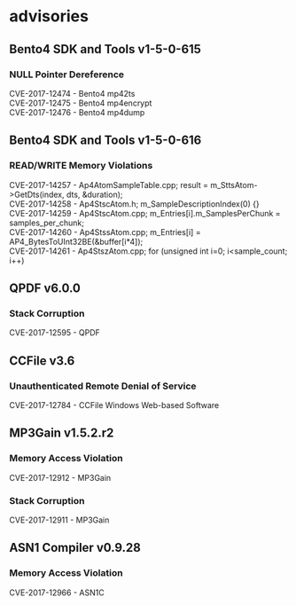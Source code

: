 # advisories
## Bento4 SDK and Tools v1-5-0-615
### NULL Pointer Dereference
CVE-2017-12474 - Bento4 mp42ts  
CVE-2017-12475 - Bento4 mp4encrypt   
CVE-2017-12476 - Bento4 mp4dump  

## Bento4 SDK and Tools v1-5-0-616
### READ/WRITE Memory Violations
CVE-2017-14257 - Ap4AtomSampleTable.cpp; result = m_SttsAtom->GetDts(index, dts, &duration);  
CVE-2017-14258 - Ap4StscAtom.h; m_SampleDescriptionIndex(0) {}  
CVE-2017-14259 - Ap4StscAtom.cpp; m_Entries[i].m_SamplesPerChunk = samples_per_chunk;  
CVE-2017-14260 - Ap4StssAtom.cpp; m_Entries[i] = AP4_BytesToUInt32BE(&buffer[i*4]);  
CVE-2017-14261 - Ap4StszAtom.cpp; for (unsigned int i=0; i<sample_count; i++)  

## QPDF v6.0.0
### Stack Corruption
CVE-2017-12595 - QPDF   

## CCFile v3.6
### Unauthenticated Remote Denial of Service 
CVE-2017-12784 - CCFile Windows Web-based Software   

## MP3Gain v1.5.2.r2
### Memory Access Violation  
CVE-2017-12912 - MP3Gain    
### Stack Corruption  
CVE-2017-12911 - MP3Gain 

## ASN1 Compiler v0.9.28
### Memory Access Violation
CVE-2017-12966 - ASN1C  
